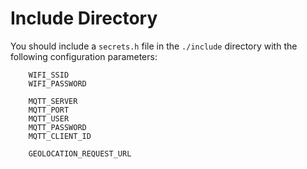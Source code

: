 # Include Directory

You should include a `secrets.h` file in the `./include` directory with the following configuration parameters:

```
    WIFI_SSID
    WIFI_PASSWORD

    MQTT_SERVER
    MQTT_PORT
    MQTT_USER
    MQTT_PASSWORD
    MQTT_CLIENT_ID

    GEOLOCATION_REQUEST_URL
```
